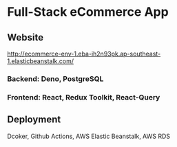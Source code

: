 # Full-Stack eCommerce App

## Website
http://ecommerce-env-1.eba-ih2n93pk.ap-southeast-1.elasticbeanstalk.com/

### Backend: Deno, PostgreSQL
### Frontend: React, Redux Toolkit, React-Query

## Deployment
Dcoker, Github Actions, AWS Elastic Beanstalk, AWS RDS


